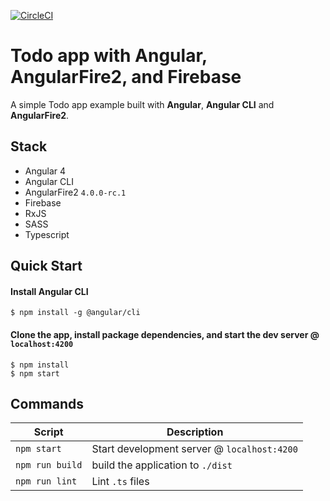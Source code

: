 [![CircleCI](https://circleci.com/gh/r-park/todo-angular-firebase.svg?style=shield&circle-token=d1a31de32e5baabbf59aa8f78ba251254261fb3a)](https://circleci.com/gh/r-park/todo-angular-firebase)


# Todo app with Angular, AngularFire2, and Firebase
A simple Todo app example built with **Angular**, **Angular CLI** and **AngularFire2**. 


Stack
-----

- Angular 4
- Angular CLI
- AngularFire2 `4.0.0-rc.1`
- Firebase
- RxJS
- SASS
- Typescript


Quick Start
-----------

#### Install Angular CLI

```shell
$ npm install -g @angular/cli
```

#### Clone the app, install package dependencies, and start the dev server @ `localhost:4200`

```
$ npm install
$ npm start
```

Commands
--------

|Script|Description|
|---|---|
|`npm start`|Start development server @ `localhost:4200`|
|`npm run build`|build the application to `./dist`|
|`npm run lint`|Lint `.ts` files|
